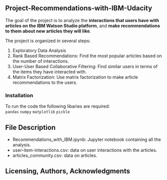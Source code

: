 ## Project-Recommendations-with-IBM-Udacity

The goal of the project is to analyze the **interactions that users have with articles on the IBM Watson Studio platform**, and **make recommendations to them about new articles they will like**.

The project is organized in several steps:
1. Exploratory Data Analysis
2. Rank Based Recommendations: Find the most popular articles based on the number of interactions.
3. User-User Based Collaborative Filtering: Find similar users in terms of the items they have interacted with.
4. Matrix Factorization: Use matrix factorization to make article recommendations to the users.

### Installation 

To run the code the following libaries are required: <br>
`pandas`
`numpy`
`matplotlib`
`pickle`

## File Description

- Recommendations_with_IBM.ipynb: Jupyter notebook containing all the analysis.
- user-item-interactions.csv: data on user interactions with the articles.
- articles_community.csv: data on articles.

## Licensing, Authors, Acknowledgments

